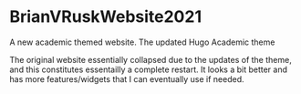 # BrianVRuskWebsite2021
A new academic themed website. The updated Hugo Academic theme

The original website essentially collapsed due to the updates of the theme, and this constitutes essentailly a complete restart. It looks a bit better and has more features/widgets that I can eventually use if needed.
